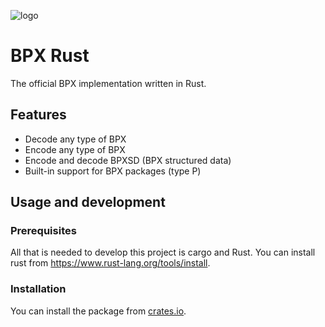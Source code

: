 ![logo](https://assets.gitlab-static.net/uploads/-/system/group/avatar/10553166/logo_white.ico?width=64)

# BPX Rust
The official BPX implementation written in Rust.

## Features
- Decode any type of BPX
- Encode any type of BPX
- Encode and decode BPXSD (BPX structured data)
- Built-in support for BPX packages (type P)

## Usage and development

### Prerequisites
All that is needed to develop this project is cargo and Rust. You can install rust from https://www.rust-lang.org/tools/install.

### Installation
You can install the package from [crates.io](https://crates.io/crates/bpx).